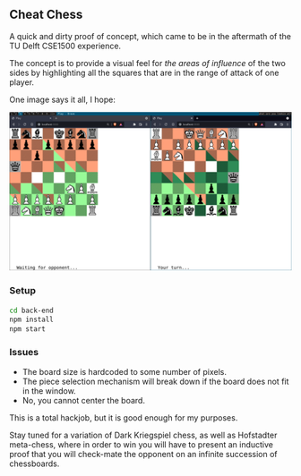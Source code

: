 ## Cheat Chess

A quick and dirty proof of concept, which came to be in the aftermath of the TU Delft CSE1500 experience.

The concept is to provide a visual feel for *the areas of influence* of the two sides by highlighting all the squares that are in the range of attack of one player.

One image says it all, I hope:

![Epic chess highlighting](/demo.png?raw=true)

### Setup

``` sh
cd back-end
npm install
npm start
```

### Issues

- The board size is hardcoded to some number of pixels.
- The piece selection mechanism will break down if the board does not fit in the window.
- No, you cannot center the board.

This is a total hackjob, but it is good enough for my purposes.

Stay tuned for a variation of Dark Kriegspiel chess, as well as Hofstadter meta-chess, where in order to win you will have to present an inductive proof that you will check-mate the opponent on an infinite succession of chessboards.
